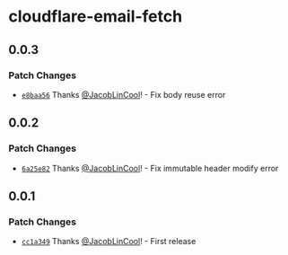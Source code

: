 # cloudflare-email-fetch

## 0.0.3

### Patch Changes

-   [`e8baa56`](https://github.com/JacobLinCool/cloudflare-email-kit/commit/e8baa5649ff1e35f421e685a9dc51911ba04d3c9) Thanks [@JacobLinCool](https://github.com/JacobLinCool)! - Fix body reuse error

## 0.0.2

### Patch Changes

-   [`6a25e82`](https://github.com/JacobLinCool/cloudflare-email-kit/commit/6a25e82512e608cebfc03f8946df3347af2de5f5) Thanks [@JacobLinCool](https://github.com/JacobLinCool)! - Fix immutable header modify error

## 0.0.1

### Patch Changes

-   [`cc1a349`](https://github.com/JacobLinCool/cloudflare-email-kit/commit/cc1a3491075e26f2ee3dfd15d44b904d62459539) Thanks [@JacobLinCool](https://github.com/JacobLinCool)! - First release
